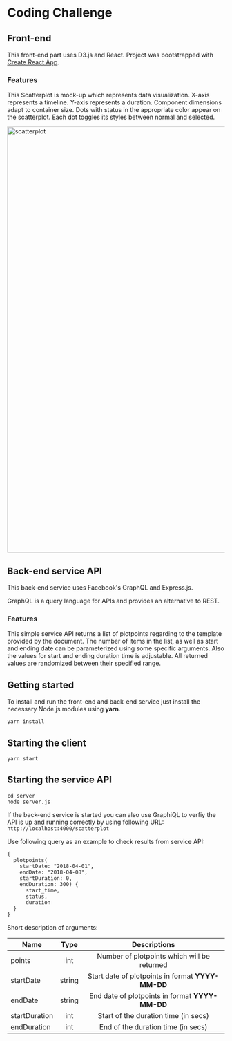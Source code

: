 # Coding Challenge

## Front-end 

This front-end part uses D3.js and React. Project was bootstrapped with [Create React App](https://github.com/facebookincubator/create-react-app).

### Features

This Scatterplot is mock-up which represents data visualization. X-axis represents a timeline. Y-axis represents a duration. Component dimensions adapt to container size. Dots with status in the appropriate color appear on the scatterplot. Each dot toggles its styles between normal and selected.

<img width="986" alt="scatterplot" src="https://user-images.githubusercontent.com/22913344/38465273-2d6e05e8-3b1a-11e8-9bbb-6ff17873d7bd.png">

## Back-end service API

This back-end service uses Facebook's GraphQL and Express.js.

GraphQL is a query language for APIs and provides an alternative to REST.

### Features

This simple service API returns a list of plotpoints regarding to the template provided by the document. The number of items in the list, as well as start and ending date can be parameterized using some specific arguments. Also the values for start and ending duration time is adjustable. All returned values are randomized between their specified range.

## Getting started

To install and run the front-end and back-end service just install the necessary Node.js modules using **yarn**.

```
yarn install 
```

## Starting the client

```
yarn start
```

## Starting the service API

```
cd server
node server.js
```

If the back-end service is started you can also use GraphiQL to verfiy the API is up and running correctly by using following URL: ```http://localhost:4000/scatterplot```

Use following query as an example to check results from service API:
```
{
  plotpoints(
    startDate: "2018-04-01",
    endDate: "2018-04-08",
    startDuration: 0,
    endDuration: 300) {
      start_time,
      status,
      duration
  }
}
```

Short description of arguments:

|Name|Type|Descriptions|
|-|:-:|:-:|
|points|int|Number of plotpoints which will be returned|
|startDate|string|Start date of plotpoints in format **YYYY-MM-DD**|
|endDate|string|End date of plotpoints in format **YYYY-MM-DD**|
|startDuration|int|Start of the duration time (in secs)|
|endDuration|int|End of the duration time (in secs)|
